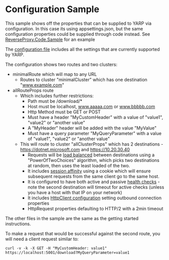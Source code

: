# Configuration Sample

This sample shows off the properties that can be supplied to YARP via configuration. In this case its using appsettings.json, but the same configuration properties could be supplied through code instead. See [ReverseProxy.Code.Sample](../ReverseProxy.Code.Sample) for an example

The [configuration file](appsettings.json) includes all the settings that are currently supported by YARP.

The configuration shows two routes and two clusters:
- minimalRoute which will map to any URL
  - Routes to cluster "minimalCluster" which has one destination "www.example.com"
- allRouteProps route
  - Which includes further restrictions:
    - Path must be /download/*
    - Host must be localhost, www.aaaaa.com or www.bbbbb.com
    - Http Method must be GET or POST
    - Must have a header "MyCustomHeader" with a value of "value1", "value2" or "another value"
    - A "MyHeader" header will be added with the value "MyValue"
    - Must have a query parameter "MyQueryParameter" with a value of "value1", "value2" or "another value"
  - This will route to cluster "allClusterProps" which has 2 destinations - https://dotnet.microsoft.com and https://10.20.30.40 
    - Requests will be [load balanced](https://learn.microsoft.com/aspnet/core/fundamentals/servers/yarp/load-balancing) between destinations using a "PowerOfTwoChoices" algorithm, which picks two destinations at random, then uses the least loaded of the two.
    - It includes [session affinity](https://learn.microsoft.com/aspnet/core/fundamentals/servers/yarp/session-affinity) using a cookie which will ensure subsequent requests from the same client go to the same host.
    - It is configured to have both active and passive [health checks](https://learn.microsoft.com/aspnet/core/fundamentals/servers/yarp/dests-health-checks) - note the second destination will timeout for active checks (unless you have a host with that IP on your network)
    - It includes [HttpClient configuration](https://learn.microsoft.com/aspnet/core/fundamentals/servers/yarp/http-client-config) setting outbound connection properties
    - HttpRequest properties defaulting to HTTP/2 with a 2min timeout

The other files in the sample are the same as the getting started instructions.

To make a request that would be successful against the second route, you will need a client request similar to:

```
curl -v -k -X GET -H "MyCustomHeader: value1" https://localhost:5001/download?MyQueryParameter=value1
```

